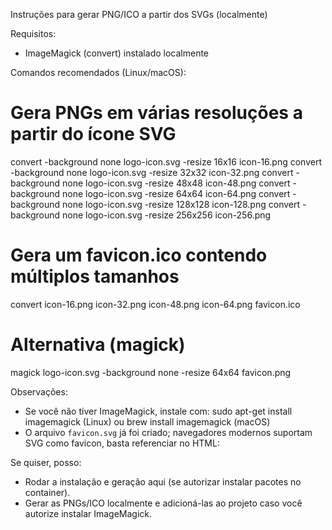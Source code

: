 Instruções para gerar PNG/ICO a partir dos SVGs (localmente)

Requisitos:
- ImageMagick (convert) instalado localmente

Comandos recomendados (Linux/macOS):

# Gera PNGs em várias resoluções a partir do ícone SVG
convert -background none logo-icon.svg -resize 16x16 icon-16.png
convert -background none logo-icon.svg -resize 32x32 icon-32.png
convert -background none logo-icon.svg -resize 48x48 icon-48.png
convert -background none logo-icon.svg -resize 64x64 icon-64.png
convert -background none logo-icon.svg -resize 128x128 icon-128.png
convert -background none logo-icon.svg -resize 256x256 icon-256.png

# Gera um favicon.ico contendo múltiplos tamanhos
convert icon-16.png icon-32.png icon-48.png icon-64.png favicon.ico

# Alternativa (magick)
magick logo-icon.svg -background none -resize 64x64 favicon.png

Observações:
- Se você não tiver ImageMagick, instale com: sudo apt-get install imagemagick (Linux) ou brew install imagemagick (macOS)
- O arquivo `favicon.svg` já foi criado; navegadores modernos suportam SVG como favicon, basta referenciar no HTML:
  <link rel="icon" type="image/svg+xml" href="/favicon.svg">

Se quiser, posso:
- Rodar a instalação e geração aqui (se autorizar instalar pacotes no container).
- Gerar as PNGs/ICO localmente e adicioná-las ao projeto caso você autorize instalar ImageMagick.
